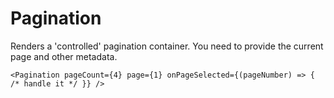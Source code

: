 Pagination
====

      
Renders a 'controlled' pagination container. You need to provide the current page and other metadata.

```
<Pagination pageCount={4} page={1} onPageSelected={(pageNumber) => { /* handle it */ }} />
```
